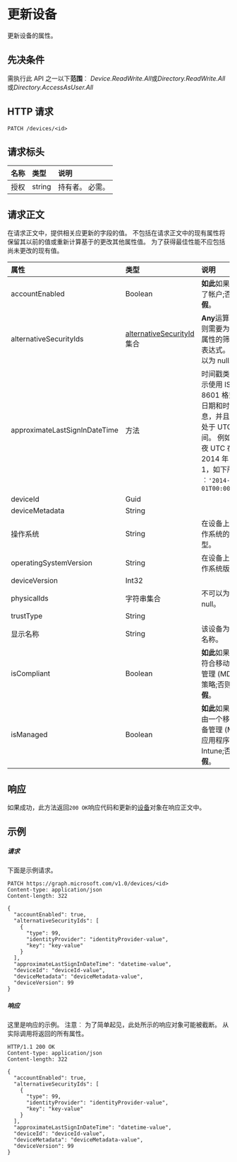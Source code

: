# <a name="update-device"></a>更新设备

更新设备的属性。
## <a name="prerequisites"></a>先决条件
需执行此 API 之一以下**范围**︰ *Device.ReadWrite.All*或*Directory.ReadWrite.All*或*Directory.AccessAsUser.All*

## <a name="http-request"></a>HTTP 请求
<!-- { "blockType": "ignored" } -->
```http
PATCH /devices/<id>
```
## <a name="request-headers"></a>请求标头
| 名称       | 类型 | 说明|
|:-----------|:------|:----------|
| 授权  | string  | 持有者<token>。 必需。 |

## <a name="request-body"></a>请求正文
在请求正文中，提供相关应更新的字段的值。 不包括在请求正文中的现有属性将保留其以前的值或重新计算基于的更改其他属性值。 为了获得最佳性能不应包括尚未更改的现有值。

| 属性     | 类型   |说明|
|:---------------|:--------|:----------|
|accountEnabled|Boolean| **如此**如果启用了帐户;否则为**假**。 |
|alternativeSecurityIds|[alternativeSecurityId](../resources/alternativesecurityid.md)集合| **Any**运算符，则需要为多值属性的筛选器表达式。 不可以为 null。           |
|approximateLastSignInDateTime|方法|            时间戳类型表示使用 ISO 8601 格式的日期和时间信息，并且始终处于 UTC 时间。 例如，午夜 UTC 在 2014 年 1 月 1，如下所示︰`'2014-01-01T00:00:00Z'`|
|deviceId|Guid|            |
|deviceMetadata|String||
|操作系统|String|在设备上的操作系统的类型。|
|operatingSystemVersion|String|在设备上的操作系统版本|
|deviceVersion|Int32|            |
|physicalIds|字符串集合| 不可以为 null。            |
|trustType|String||
|显示名称|String|该设备为显示名称。|
|isCompliant|Boolean|**如此**如果设备符合移动设备管理 (MDM) 策略;否则为**假**。|
|isManaged|Boolean|**如此**如果设备由一个移动设备管理 (MDM) 应用程序，如 Intune;否则为**假**。|

## <a name="response"></a>响应
如果成功，此方法返回`200 OK`响应代码和更新的[设备](../resources/device.md)对象在响应正文中。
## <a name="example"></a>示例
##### <a name="request"></a>请求
下面是示例请求。
<!-- {
  "blockType": "request",
  "name": "update_device"
}-->
```http
PATCH https://graph.microsoft.com/v1.0/devices/<id>
Content-type: application/json
Content-length: 322

{
  "accountEnabled": true,
  "alternativeSecurityIds": [
    {
      "type": 99,
      "identityProvider": "identityProvider-value",
      "key": "key-value"
    }
  ],
  "approximateLastSignInDateTime": "datetime-value",
  "deviceId": "deviceId-value",
  "deviceMetadata": "deviceMetadata-value",
  "deviceVersion": 99
}
```
##### <a name="response"></a>响应
这里是响应的示例。 注意︰ 为了简单起见，此处所示的响应对象可能被截断。 从实际调用将返回的所有属性。
<!-- {
  "blockType": "response",
  "truncated": true,
  "@odata.type": "microsoft.graph.device"
} -->
```http
HTTP/1.1 200 OK
Content-type: application/json
Content-length: 322

{
  "accountEnabled": true,
  "alternativeSecurityIds": [
    {
      "type": 99,
      "identityProvider": "identityProvider-value",
      "key": "key-value"
    }
  ],
  "approximateLastSignInDateTime": "datetime-value",
  "deviceId": "deviceId-value",
  "deviceMetadata": "deviceMetadata-value",
  "deviceVersion": 99
}
```

<!-- uuid: 8fcb5dbc-d5aa-4681-8e31-b001d5168d79
2015-10-25 14:57:30 UTC -->
<!-- {
  "type": "#page.annotation",
  "description": "Update device",
  "keywords": "",
  "section": "documentation",
  "tocPath": ""
}-->
